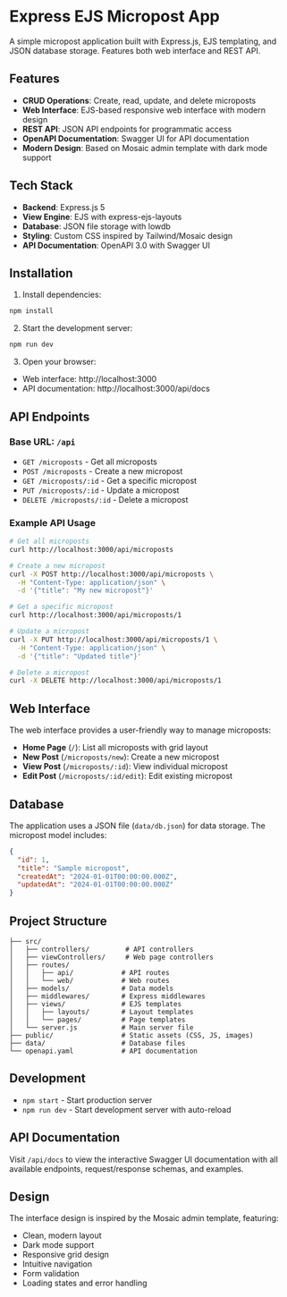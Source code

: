 # Express EJS Micropost App

A simple micropost application built with Express.js, EJS templating, and JSON database storage. Features both web interface and REST API.

## Features

- **CRUD Operations**: Create, read, update, and delete microposts
- **Web Interface**: EJS-based responsive web interface with modern design
- **REST API**: JSON API endpoints for programmatic access
- **OpenAPI Documentation**: Swagger UI for API documentation
- **Modern Design**: Based on Mosaic admin template with dark mode support

## Tech Stack

- **Backend**: Express.js 5
- **View Engine**: EJS with express-ejs-layouts
- **Database**: JSON file storage with lowdb
- **Styling**: Custom CSS inspired by Tailwind/Mosaic design
- **API Documentation**: OpenAPI 3.0 with Swagger UI

## Installation

1. Install dependencies:
```bash
npm install
```

2. Start the development server:
```bash
npm run dev
```

3. Open your browser:
- Web interface: http://localhost:3000
- API documentation: http://localhost:3000/api/docs

## API Endpoints

### Base URL: `/api`

- `GET /microposts` - Get all microposts
- `POST /microposts` - Create a new micropost
- `GET /microposts/:id` - Get a specific micropost
- `PUT /microposts/:id` - Update a micropost
- `DELETE /microposts/:id` - Delete a micropost

### Example API Usage

```bash
# Get all microposts
curl http://localhost:3000/api/microposts

# Create a new micropost
curl -X POST http://localhost:3000/api/microposts \
  -H "Content-Type: application/json" \
  -d '{"title": "My new micropost"}'

# Get a specific micropost
curl http://localhost:3000/api/microposts/1

# Update a micropost
curl -X PUT http://localhost:3000/api/microposts/1 \
  -H "Content-Type: application/json" \
  -d '{"title": "Updated title"}'

# Delete a micropost
curl -X DELETE http://localhost:3000/api/microposts/1
```

## Web Interface

The web interface provides a user-friendly way to manage microposts:

- **Home Page** (`/`): List all microposts with grid layout
- **New Post** (`/microposts/new`): Create a new micropost
- **View Post** (`/microposts/:id`): View individual micropost
- **Edit Post** (`/microposts/:id/edit`): Edit existing micropost

## Database

The application uses a JSON file (`data/db.json`) for data storage. The micropost model includes:

```json
{
  "id": 1,
  "title": "Sample micropost",
  "createdAt": "2024-01-01T00:00:00.000Z",
  "updatedAt": "2024-01-01T00:00:00.000Z"
}
```

## Project Structure

```
├── src/
│   ├── controllers/         # API controllers
│   ├── viewControllers/     # Web page controllers
│   ├── routes/
│   │   ├── api/            # API routes
│   │   └── web/            # Web routes
│   ├── models/             # Data models
│   ├── middlewares/        # Express middlewares
│   ├── views/              # EJS templates
│   │   ├── layouts/        # Layout templates
│   │   └── pages/          # Page templates
│   └── server.js           # Main server file
├── public/                 # Static assets (CSS, JS, images)
├── data/                   # Database files
└── openapi.yaml            # API documentation
```

## Development

- `npm start` - Start production server
- `npm run dev` - Start development server with auto-reload

## API Documentation

Visit `/api/docs` to view the interactive Swagger UI documentation with all available endpoints, request/response schemas, and examples.

## Design

The interface design is inspired by the Mosaic admin template, featuring:
- Clean, modern layout
- Dark mode support
- Responsive grid design
- Intuitive navigation
- Form validation
- Loading states and error handling